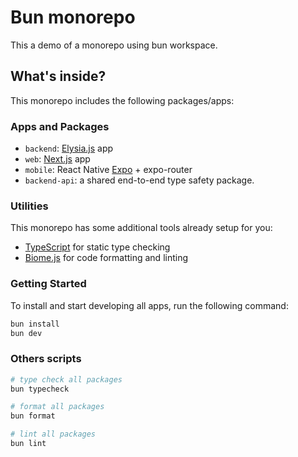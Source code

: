 # Bun monorepo

This a demo of a monorepo using bun workspace.

## What's inside?

This monorepo includes the following packages/apps:

### Apps and Packages

- `backend`: [Elysia.js](https://elysiajs.com/) app
- `web`: [Next.js](https://nextjs.org/) app
- `mobile`:  React Native [Expo](https://expo.dev/) + expo-router
- `backend-api`: a shared end-to-end type safety package.

### Utilities

This monorepo has some additional tools already setup for you:

- [TypeScript](https://www.typescriptlang.org/) for static type checking
- [Biome.js](https://biomejs.dev/) for code formatting and linting

### Getting Started

To install and start developing all apps, run the following command:

```sh
bun install
bun dev
```


### Others scripts


```sh
# type check all packages
bun typecheck

# format all packages
bun format

# lint all packages
bun lint

```